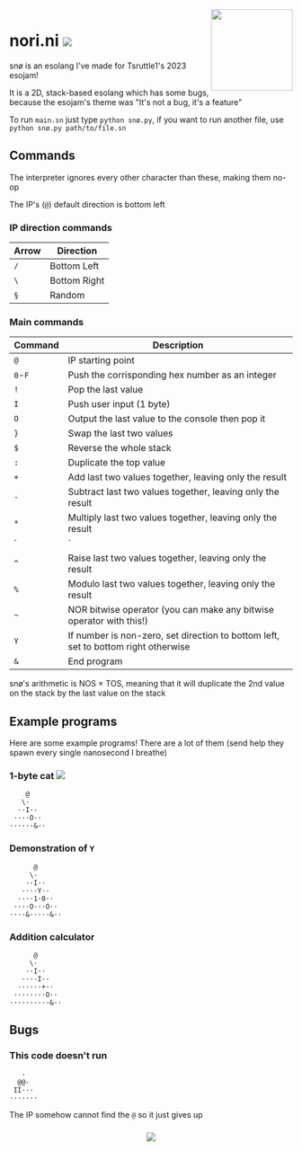 <img align="right" height="145" src=".meow/nori.fi.svg">

# nori.ni [<img src="https://nukocities.neocities.org/nuko/sets/cat325.gif">](https://nukocities.neocities.org/)

snø is an esolang I've made for Tsruttle1's 2023 esojam!

It is a 2D, stack-based esolang which has some bugs, because the esojam's theme was "It's not a bug, it's a feature" 

To run `main.sn` just type `python snø.py`, if you want to run another file, use `python snø.py path/to/file.sn`

## Commands

The interpreter ignores every other character than these, making them no-op

The IP's (`@`) default direction is bottom left

### IP direction commands

| Arrow | Direction        |
| ----- | ---------------- |
| `/`   | Bottom Left      |
| `\`   | Bottom Right     |
| `§`   | Random           |

### Main commands

| Command | Description                                                                        |
| ------- | ---------------------------------------------------------------------------------- |
| `@`     | IP starting point                                                                  |
| `0`-`F` | Push the corrisponding hex number as an integer                                    |
| `!`     | Pop the last value                                                                 |
| `I`     | Push user input (1 byte)                                                           |
| `O`     | Output the last value to the console then pop it                                   |
| `}`     | Swap the last two values                                                           |
| `$`     | Reverse the whole stack                                                            |
| `:`     | Duplicate the top value                                                            |
| `+`     | Add last two values together, leaving only the result                              |
| `-`     | Subtract last two values together, leaving only the result                         |
| `*`     | Multiply last two values together, leaving only the result                         |
| `|`     | Divide last two values together, leaving only the result                           |
| `^`     | Raise last two values together, leaving only the result                            |
| `%`     | Modulo last two values together, leaving only the result                           |
| `~`     | NOR bitwise operator (you can make any bitwise operator with this!)                |
| `Y`     | If number is non-zero, set direction to bottom left, set to bottom right otherwise |
| `&`     | End program                                                                        |

snø's arithmetic is NOS × TOS, meaning that it will duplicate the 2nd value on the stack by the last value on the stack

## Example programs

Here are some example programs! There are a lot of them (send help they spawn every single nanosecond I breathe)

### 1-byte cat [<img src="https://nukocities.neocities.org/nuko/act/cat1.gif">](https://github.com/mkukiro/nori.ni/tree/develop#cat-program-)

```sn
    @
   \·
  ··I··
 ····O··
······&··
```

### Demonstration of `Y`

```sn
      @
     \·
    ··I··
   ····Y··
  ····1·0··
 ····O···O··
····&·····&··
```

### Addition calculator

```sn
      @
     \·
    ··I··
   ····I··
  ······+··
 ········O··
··········&··
```

## Bugs

### This code doesn't run

```sn
   ·
  @@·
 II···
·······
```

The IP somehow cannot find the `@` so it just gives up

###

<p align="center"><img src="https://nukocities.neocities.org/nuko/sets/cat80.gif"></img></p>
